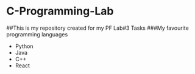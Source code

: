 # C-Programming-Lab
##This is my repository created for my PF Lab#3 Tasks
###My favourite programming languages
+ Python
+ Java
+ C++
+ React
